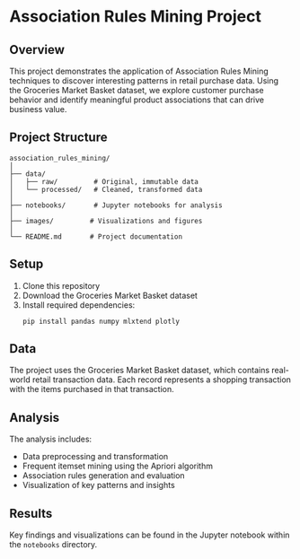 # Association Rules Mining Project

## Overview
This project demonstrates the application of Association Rules Mining techniques to discover interesting patterns in retail purchase data. Using the Groceries Market Basket dataset, we explore customer purchase behavior and identify meaningful product associations that can drive business value.

## Project Structure
```
association_rules_mining/
│
├── data/
│   ├── raw/         # Original, immutable data
│   └── processed/   # Cleaned, transformed data
│
├── notebooks/       # Jupyter notebooks for analysis
│
├── images/         # Visualizations and figures
│
└── README.md       # Project documentation
```

## Setup
1. Clone this repository
2. Download the Groceries Market Basket dataset
3. Install required dependencies:
   ```
   pip install pandas numpy mlxtend plotly
   ```

## Data
The project uses the Groceries Market Basket dataset, which contains real-world retail transaction data. Each record represents a shopping transaction with the items purchased in that transaction.

## Analysis
The analysis includes:
- Data preprocessing and transformation
- Frequent itemset mining using the Apriori algorithm
- Association rules generation and evaluation
- Visualization of key patterns and insights

## Results
Key findings and visualizations can be found in the Jupyter notebook within the `notebooks` directory.
